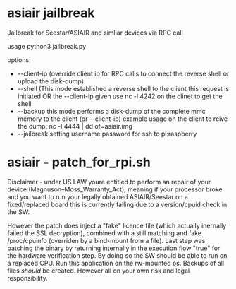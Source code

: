 # asiair jailbreak
Jailbreak for Seestar/ASIAIR and simliar devices via RPC call

usage
python3 jailbreak.py

options:
* --client-ip (override client ip for RPC calls to connect the reverse shell or upload the disk-dump)
* --shell (This mode established a reverse shell to the client this request is initiated OR the --client-ip given use nc -l 4242 on the clinet to get the shell
* --backup this mode performs a disk-dump of the complete mmc memory to the client (or --client-ip) example usage on the client to rcive the dump: nc -l 4444 | dd of=asiair.img
* --jailbreak setting username:password for ssh to pi:raspberry

# asiair - patch_for_rpi.sh

Disclaimer - under US LAW youre entitled to perform an repair of your device (Magnuson–Moss_Warranty_Act), meaning if your processor broke and you want to run your legally obtained ASIAIR/Seestar on a fixed/replaced board this is currently failing due to a version/cpuid check in the SW.

However the patch does inject a "fake" licence file (which actually inernally failed the SSL decryption), combined with a still matching and fake /proc/cpuinfo (overriden by a bind-mount from a file). Last step was patching the binary by returning internally in the execution flow "true" for the hardware verification step. By doing so the SW should be able to run on a replaced CPU. Run this application on the rw-mounted os. Backups of all files *should* be created. However all on your own risk and legal responsibility.
